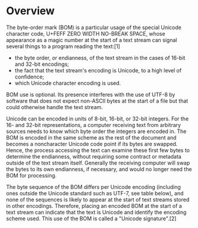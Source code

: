 # Overview 


The byte-order mark (BOM) is a particular usage of the special Unicode character code, U+FEFF ZERO WIDTH NO-BREAK SPACE, whose appearance as a magic number at the start of a text stream can signal several things to a program reading the text:[1]

- the byte order, or endianness, of the text stream in the cases of 16-bit and 32-bit encodings;
- the fact that the text stream's encoding is Unicode, to a high level of confidence;
- which Unicode character encoding is used.

BOM use is optional. Its presence interferes with the use of UTF-8 by software that does not expect non-ASCII bytes at the start of a file but that could otherwise handle the text stream.

Unicode can be encoded in units of 8-bit, 16-bit, or 32-bit integers. For the 16- and 32-bit representations, a computer receiving text from arbitrary sources needs to know which byte order the integers are encoded in. The BOM is encoded in the same scheme as the rest of the document and becomes a noncharacter Unicode code point if its bytes are swapped. Hence, the process accessing the text can examine these first few bytes to determine the endianness, without requiring some contract or metadata outside of the text stream itself. Generally the receiving computer will swap the bytes to its own endianness, if necessary, and would no longer need the BOM for processing.

The byte sequence of the BOM differs per Unicode encoding (including ones outside the Unicode standard such as UTF-7, see table below), and none of the sequences is likely to appear at the start of text streams stored in other encodings. Therefore, placing an encoded BOM at the start of a text stream can indicate that the text is Unicode and identify the encoding scheme used. This use of the BOM is called a "Unicode signature".[2]

